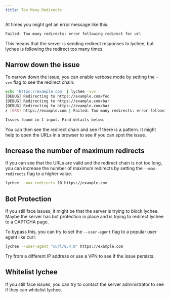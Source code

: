 ```yaml
---
title: Too Many Redirects
---
```


At times you might get an error message like this:

```bash
Failed: Too many redirects: error following redirect for url
```

This means that the server is sending redirect responses to lychee, but lychee
is following the redirect too many times. 

## Narrow down the issue

To narrow down the issue, you can enable verbose mode by setting the `-vvv` flag
to see the redirect chain:

```bash
echo 'https://example.com' | lychee -vvv
[DEBUG] Redirecting to https://example.com/foo
[DEBUG] Redirecting to https://example.com/bar
[DEBUG] Redirecting to https://example.com/baz
✗ [ERR] https://example.com | Failed: Too many redirects: error following redirect for url

Issues found in 1 input. Find details below.
```

You can then see the redirect chain and see if there is a pattern.
It might help to open the URLs in a browser to see if you can spot the issue.

## Increase the number of maximum redirects

If you can see that the URLs are valid and the redirect chain is not too long,
you can increase the number of maximum redirects by setting
the `--max-redirects` flag to a higher value. 

```bash
lychee --max-redirects 10 https://example.com
```

## Bot Protection

If you still face issues, it might be that the server is trying to block lychee.
Maybe the server has bot protection in place and is trying to redirect lychee to
a CAPTCHA page. 

To bypass this, you can try to set the `--user-agent` flag to a popular user
agent like curl:

```bash
lychee --user-agent "curl/8.4.0" https://example.com
```

Try from a different IP address or use a VPN to see if the issue persists.

## Whitelist lychee

If you still face issues, you can try to contact the server administrator to see
if they can whitelist lychee.
